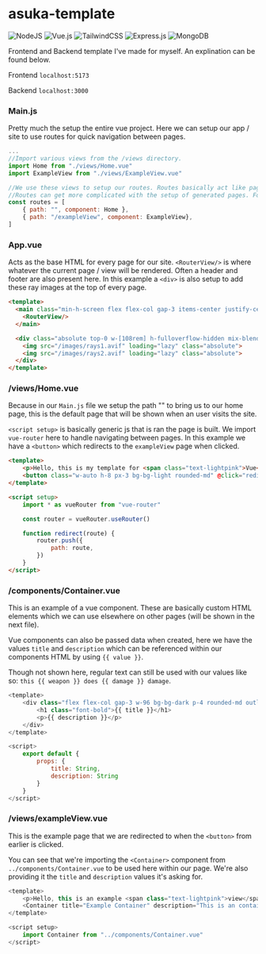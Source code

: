 # asuka-template
![NodeJS](https://img.shields.io/badge/node.js-6DA55F?style=for-the-badge&logo=node.js&logoColor=white)
![Vue.js](https://img.shields.io/badge/vuejs-%2335495e.svg?style=for-the-badge&logo=vuedotjs&logoColor=%234FC08D)
![TailwindCSS](https://img.shields.io/badge/tailwindcss-%2338B2AC.svg?style=for-the-badge&logo=tailwind-css&logoColor=white)
![Express.js](https://img.shields.io/badge/express.js-%23404d59.svg?style=for-the-badge&logo=express&logoColor=%2361DAFB)
![MongoDB](https://img.shields.io/badge/MongoDB-%234ea94b.svg?style=for-the-badge&logo=mongodb&logoColor=white)

Frontend and Backend template I've made for myself. An explination can be found below.

Frontend `localhost:5173`

Backend `localhost:3000`

### Main.js

Pretty much the setup the entire vue project. Here we can setup our app / site to use routes for quick navigation between pages.

```js
...
//Import various views from the /views directory.
import Home from "./views/Home.vue"
import ExampleView from "./views/ExampleView.vue"

//We use these views to setup our routes. Routes basically act like pages that are accessible / can be navigated too.
//Routes can get more complicated with the setup of generated pages. For example /users/:user
const routes = [
    { path: "", component: Home },
    { path: "/exampleView", component: ExampleView},
]
```

### App.vue

Acts as the base HTML for every page for our site. `<RouterView/>` is where whatever the current page / view will be rendered. Often a header and footer are also present here. In this example a `<div>` is also setup to add these ray images at the top of every page.

```html
<template>
  <main class="min-h-screen flex flex-col gap-3 items-center justify-center">
    <RouterView/>
  </main>

  <div class="absolute top-0 w-[108rem] h-fulloverflow-hidden mix-blend-lighten opacity-20 -z-40">
    <img src="/images/rays1.avif" loading="lazy" class="absolute">
    <img src="/images/rays2.avif" loading="lazy" class="absolute">
  </div>
</template>
```

### /views/Home.vue

Because in our `Main.js` file we setup the path "" to bring us to our home page, this is the default page that will be shown when an user visits the site.

`<script setup>` is basically generic js that is ran the page is built. We import `vue-router` here to handle navigating between pages. In this example we have a `<button>` which redirects to the `exampleView` page when clicked.

```html
<template>
    <p>Hello, this is my template for <span class="text-lightpink">Vue</span> and <span class="text-lightpink">Express</span>.</p>
    <button class="w-auto h-8 px-3 bg-bg-light rounded-md" @click="redirect('exampleView')">Example Button</button>
</template>

<script setup>
    import * as vueRouter from "vue-router"

    const router = vueRouter.useRouter()

    function redirect(route) {
        router.push({
            path: route,
        })
    }
</script>
```

### /components/Container.vue

This is an example of a vue component. These are basically custom HTML elements which we can use elsewhere on other pages (will be shown in the next file). 

Vue components can also be passed data when created, here we have the values `title` and `description` which can be referenced within our components HTML by using `{{ value }}`. 

Though not shown here, regular text can still be used with our values like so: `this {{ weapon }} does {{ damage }} damage`.

```js
<template>
    <div class="flex flex-col gap-3 w-96 bg-bg-dark p-4 rounded-md outline outline-1 outline-offset-1 outline-white-10">
        <h1 class="font-bold">{{ title }}</h1>
        <p>{{ description }}</p>
    </div>
</template>

<script>
    export default {
        props: {
            title: String,
            description: String
        }
    }
</script>
```

### /views/exampleView.vue

This is the example page that we are redirected to when the `<button>` from earlier is clicked.

You can see that we're importing the `<Container>` component from `../components/Container.vue` to be used here within our page. We're also providing it the `title` and `description` values it's asking for.

```js
<template>
    <p>Hello, this is an example <span class="text-lightpink">view</span> with a <span class="text-lightpink">component</span>.</p>
    <Container title="Example Container" description="This is an container component I made with vue components."></Container>
</template>

<script setup>
    import Container from "../components/Container.vue"
</script>
```
